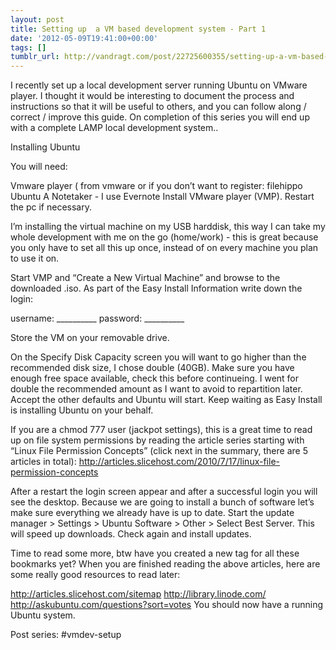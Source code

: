 ```yaml
---
layout: post
title: Setting up  a VM based development system - Part 1
date: '2012-05-09T19:41:00+00:00'
tags: []
tumblr_url: http://vandragt.com/post/22725600355/setting-up-a-vm-based-development-system-part-1
---
```

I recently set up a local development server running Ubuntu on  VMware player. I thought it would be interesting to document the process and instructions so that it will be useful to others, and you can follow along / correct / improve this guide. On completion of this series you will end up with a complete LAMP local development system..

Installing Ubuntu

You will need:

Vmware player ( from vmware or if you don’t want to register: filehippo
Ubuntu
A Notetaker - I use Evernote
Install VMware player (VMP). Restart the pc if necessary.

I’m installing the virtual machine on my USB harddisk, this way I can take my whole development with me on the go (home/work) - this is great because you only have to set all this up once, instead of on every machine you plan to use it on.

Start VMP and “Create a New Virtual Machine” and browse to the downloaded .iso. As part of the Easy Install Information write down the login:

username: __________
password: __________


Store the VM on your removable drive.

On the Specify Disk Capacity screen you will want to go higher than the recommended disk size, I chose double (40GB). Make sure you have enough free space available, check this before continueing. I went for double the recommended amount as I want to avoid to repartition later. Accept the other defaults and Ubuntu will start. Keep waiting as Easy Install is installing Ubuntu on your behalf.

If you are a chmod 777 user (jackpot settings), this is a great time to read up on file system permissions by reading the article series starting with “Linux File Permission Concepts” (click next in the summary, there are 5 articles in total): 
http://articles.slicehost.com/2010/7/17/linux-file-permission-concepts

After a restart the login screen appear and after a successful login you will see the desktop. Because we are going to install a bunch of software let’s make sure everything we already have is up to date. Start the update manager > Settings > Ubuntu Software > Other > Select Best Server. This will speed up downloads. Check again and install updates.

Time to read some more, btw have you created a new tag for all these bookmarks yet?
When you are finished reading the above articles, here are some really good resources to read later:

http://articles.slicehost.com/sitemap
http://library.linode.com/
http://askubuntu.com/questions?sort=votes
You should now have a running Ubuntu system.

Post series: #vmdev-setup
